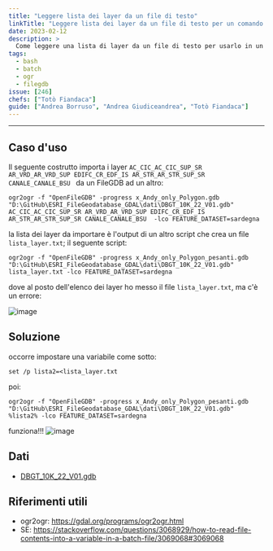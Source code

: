 ```yaml
---
title: "Leggere lista dei layer da un file di testo"
linkTitle: "Leggere lista dei layer da un file di testo per un comando ogr in ambiente bacth"
date: 2023-02-12
description: >
  Come leggere una lista di layer da un file di testo per usarlo in un comando ogr in ambiente bacth.
tags:
  - bash
  - batch
  - ogr
  - filegdb
issue: [246]
chefs: ["Totò Fiandaca"]
guide: ["Andrea Borruso", "Andrea Giudiceandrea", "Totò Fiandaca"]
---
```


---

## Caso d'uso

Il seguente costrutto importa i layer `AC_CIC_AC_CIC_SUP_SR AR_VRD_AR_VRD_SUP EDIFC_CR_EDF_IS AR_STR_AR_STR_SUP_SR CANALE_CANALE_BSU ` da un FileGDB ad un altro:

```
ogr2ogr -f "OpenFileGDB" -progress x_Andy_only_Polygon.gdb "D:\GitHub\ESRI_FileGeodatabase_GDAL\dati\DBGT_10K_22_V01.gdb" AC_CIC_AC_CIC_SUP_SR AR_VRD_AR_VRD_SUP EDIFC_CR_EDF_IS AR_STR_AR_STR_SUP_SR CANALE_CANALE_BSU  -lco FEATURE_DATASET=sardegna
```

la lista dei layer da importare è l'output di un altro script che crea un file `lista_layer.txt`;
il seguente script:

```
ogr2ogr -f "OpenFileGDB" -progress x_Andy_only_Polygon_pesanti.gdb "D:\GitHub\ESRI_FileGeodatabase_GDAL\dati\DBGT_10K_22_V01.gdb" lista_layer.txt -lco FEATURE_DATASET=sardegna
```

dove al posto dell'elenco dei layer ho messo il file `lista_layer.txt`, ma c'è un errore:

![image](https://user-images.githubusercontent.com/7631137/218327305-85dcb050-659c-4b5b-9e74-1ef03cf0f5c8.png)


## Soluzione

occorre impostare una variabile come sotto:

`set /p lista2=<lista_layer.txt`

poi:

```
ogr2ogr -f "OpenFileGDB" -progress x_Andy_only_Polygon_pesanti.gdb "D:\GitHub\ESRI_FileGeodatabase_GDAL\dati\DBGT_10K_22_V01.gdb" %lista2% -lco FEATURE_DATASET=sardegna
```

funziona!!! 
![image](https://user-images.githubusercontent.com/7631137/218671295-b42959eb-2521-4893-93f6-da6d2a6f41e1.png)

## Dati

- [DBGT_10K_22_V01.gdb](https://www.sardegnageoportale.it/index.php?xsl=2420&s=40&v=9&c=95645&es=6603&na=1&n=100&esp=1&tb=14401)

## Riferimenti utili

- ogr2ogr: <https://gdal.org/programs/ogr2ogr.html>
- SE: <https://stackoverflow.com/questions/3068929/how-to-read-file-contents-into-a-variable-in-a-batch-file/3069068#3069068>

